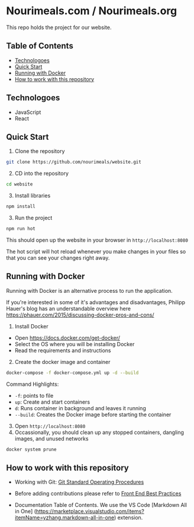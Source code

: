 # Nourimeals.com / Nourimeals.org <!-- omit in toc --> 

This repo holds the project for our website.

## Table of Contents <!-- omit in toc --> 
- [Technologoes](#technologoes)
- [Quick Start](#quick-start)
- [Running with Docker](#running-with-docker)
- [How to work with this repository](#how-to-work-with-this-repository)

## Technologoes

- JavaScript
- React

## Quick Start

1. Clone the repository

```bash
git clone https://github.com/nourimeals/website.git
```

2. CD into the repository

```bash
cd website
```

3. Install libraries

```bash
npm install
```

3. Run the project

```bash
npm run hot
```

This should open up the website in your browser in ``http://localhost:8080``

The hot script will hot reload whenever you make changes in your files so that you can see your changes right away.

## Running with Docker

Running with Docker is an alternative process to run the application.

If you're interested in some of it's advantages and disadvantages, Philipp Hauer's blog has an understandable overview here 
https://phauer.com/2015/discussing-docker-pros-and-cons/

1. Install Docker
- Open https://docs.docker.com/get-docker/
- Select the OS where you will be installing Docker
- Read the requirements and instructions
2. Create the docker image and container
```bash
docker-compose -f docker-compose.yml up -d --build
```
Command Highlights:
- `-f`: points to file
-  `up`: Create and start containers
- `d`: Runs container in background and leaves it running
- `--build`: Creates the Docker image before starting the container
3. Open ``http://localhost:8080``
4. Occassionally, you should clean up any stopped containers, dangling images, and unused networks
```bash
docker system prune
```

## How to work with this repository

-  Working with Git: [Git Standard Operating Procedures](https://github.com/nourimeals/documents/blob/master/SOPs/Git_Standard_Operating_Procedures.md)

- Before adding contributions please refer to [Front End Best Practices](https://github.com/nourimeals/documents/blob/master/Development/Front%20End%20Development/front_end_best_practices.md)

- Documentation Table of Contents. We use the VS Code [Markdown All in One] (https://marketplace.visualstudio.com/items?itemName=yzhang.markdown-all-in-one) extension.